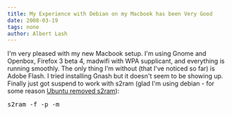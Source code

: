 ```yaml
---
title: My Experience with Debian on my Macbook has been Very Good
date: 2008-03-19
tags: none
author: Albert Lash
---
```

I'm very pleased with my new Macbook setup. I'm using Gnome and Openbox, Firefox 3 beta 4, madwifi with WPA supplicant, and everything is running smoothly. The only thing I'm without (that I've noticed so far) is Adobe Flash. I tried installing Gnash but it doesn't seem to be showing up. Finally just got suspend to work with s2ram (glad I'm using debian - for some reason <a href="http://www.docunext.com/2008/01/why-remove-s2ram/">Ubuntu removed s2ram</a>):

<pre>s2ram -f -p -m</pre>

